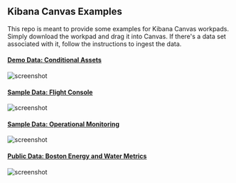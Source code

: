 ## Kibana Canvas Examples

This repo is meant to provide some examples for Kibana Canvas workpads. Simply download the workpad and drag it into Canvas. If there's a data set associated with it, follow the instructions to ingest the data.

#### [Demo Data: Conditional Assets](https://github.com/alexfrancoeur/kibana_canvas_examples/tree/master/demo_data/conditional_assets)
![screenshot](https://github.com/alexfrancoeur/kibana_canvas_examples/blob/master/images/conditional_assets_01.png)

#### [Sample Data: Flight Console](https://github.com/alexfrancoeur/kibana_canvas_examples/tree/master/sample_data/flight_data)
![screenshot](https://github.com/alexfrancoeur/kibana_canvas_examples/blob/master/images/flight_data.png)

#### [Sample Data: Operational Monitoring](https://github.com/alexfrancoeur/kibana_canvas_examples/tree/master/sample_data/web_logs)
![screenshot](https://github.com/alexfrancoeur/kibana_canvas_examples/blob/master/images/web_logs.png)

#### [Public Data: Boston Energy and Water Metrics](https://github.com/alexfrancoeur/kibana_canvas_examples/tree/master/public_data_sets/boston_energy_water_metrics_2017)
![screenshot](https://github.com/alexfrancoeur/kibana_canvas_examples/blob/master/images/boston_workpad.png)
